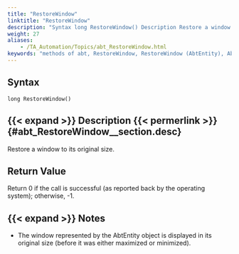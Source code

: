 ```yaml
--- 
title: "RestoreWindow"
linktitle: "RestoreWindow"
description: "Syntax long RestoreWindow() Description Restore a window to its original size. Return Value Return 0 if the call is successful (as reported back by the operating system); otherwise, -1 . Notes The ..."
weight: 27
aliases: 
    - /TA_Automation/Topics/abt_RestoreWindow.html
keywords: "methods of abt, RestoreWindow, RestoreWindow (AbtEntity), AbtEntity, restorewindow, abtentity restorewindow, restore window"
---
```


## Syntax

`long RestoreWindow()`

## {{< expand >}} Description {{< permerlink >}} {#abt_RestoreWindow__section.desc} 

Restore a window to its original size.

## Return Value

Return 0 if the call is successful \(as reported back by the operating system\); otherwise, -1.

## {{< expand >}} Notes

-   The window represented by the AbtEntity object is displayed in its original size \(before it was either maximized or minimized\).




